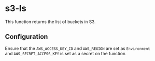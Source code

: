 # s3-ls

This function returns the list of buckets in S3.

## Configuration

Ensure that the `AWS_ACCESS_KEY_ID` and `AWS_REGION` are set as `Environment` and `AWS_SECRET_ACCESS_KEY` is set as a secret on the function.
